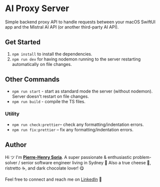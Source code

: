 # AI Proxy Server

Simple backend proxy API to handle requests between your macOS SwiftUI app and the Mistral AI API (or another third-party AI API).


## Get Started

1. `npm install` to install the dependencies.
2. `npm run dev` for having nodemon running to the server restarting automatically on file changes.


## Other Commands
* `npm run start` - start as standard mode the server (without nodemon). Server doesn't restart on file changes.
* `npm run build` - compile the TS files.

### Utility
* `npm run check:prettier`– check any formatting/indentation errors.
* `npm run fix:prettier` – fix any formatting/indentation errors.


## Author
Hi ツ I'm **[Pierre-Henry Soria](https://pierrehenry.be)**. A super passionate & enthusiastic problem-solver / senior software engineer living in Sydney 🦘 Also a true cheese 🧀, ristretto ☕️, and dark chocolate lover! 😋 

Feel free to connect and reach me on [LinkedIn](https://www.linkedin.com/in/ph7enry/) 🚀
